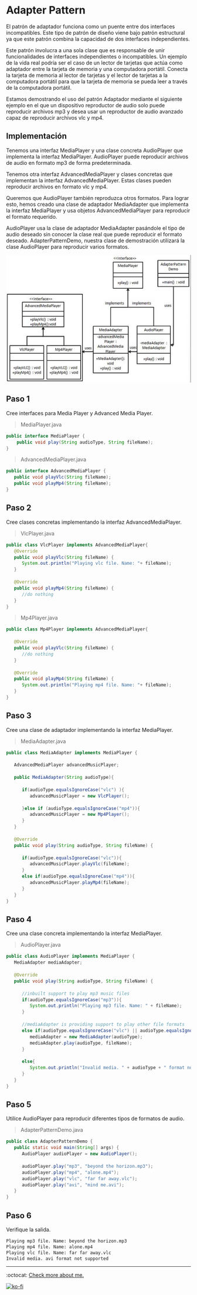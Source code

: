 # Adapter Pattern

El patrón de adaptador funciona como un puente entre dos interfaces incompatibles. Este tipo de patrón de diseño viene bajo patrón estructural ya que este patrón combina la capacidad de dos interfaces independientes.

Este patrón involucra a una sola clase que es responsable de unir funcionalidades de interfaces independientes o incompatibles. Un ejemplo de la vida real podría ser el caso de un lector de tarjetas que actúa como adaptador entre la tarjeta de memoria y una computadora portátil. Conecta la tarjeta de memoria al lector de tarjetas y el lector de tarjetas a la computadora portátil para que la tarjeta de memoria se pueda leer a través de la computadora portátil.

Estamos demostrando el uso del patrón Adaptador mediante el siguiente ejemplo en el que un dispositivo reproductor de audio solo puede reproducir archivos mp3 y desea usar un reproductor de audio avanzado capaz de reproducir archivos vlc y mp4.

## Implementación

Tenemos una interfaz MediaPlayer y una clase concreta AudioPlayer que implementa la interfaz MediaPlayer. AudioPlayer puede reproducir archivos de audio en formato mp3 de forma predeterminada.

Tenemos otra interfaz AdvancedMediaPlayer y clases concretas que implementan la interfaz AdvancedMediaPlayer. Estas clases pueden reproducir archivos en formato vlc y mp4.

Queremos que AudioPlayer también reproduzca otros formatos. Para lograr esto, hemos creado una clase de adaptador MediaAdapter que implementa la interfaz MediaPlayer y usa objetos AdvancedMediaPlayer para reproducir el formato requerido.

AudioPlayer usa la clase de adaptador MediaAdapter pasándole el tipo de audio deseado sin conocer la clase real que puede reproducir el formato deseado. AdapterPatternDemo, nuestra clase de demostración utilizará la clase AudioPlayer para reproducir varios formatos.

![UML Diagram](adapter_pattern_uml_diagram.jpg)

## Paso 1

Cree interfaces para Media Player y Advanced Media Player.

> MediaPlayer.java

```java
public interface MediaPlayer {
    public void play(String audioType, String fileName);
}
```

> AdvancedMediaPlayer.java

```java
public interface AdvancedMediaPlayer {
   public void playVlc(String fileName);
   public void playMp4(String fileName);
}
```

## Paso 2

Cree clases concretas implementando la interfaz AdvancedMediaPlayer.

> VlcPlayer.java

```java
public class VlcPlayer implements AdvancedMediaPlayer{
   @Override
   public void playVlc(String fileName) {
      System.out.println("Playing vlc file. Name: "+ fileName);
   }

   @Override
   public void playMp4(String fileName) {
      //do nothing
   }
}
```

> Mp4Player.java

```java
public class Mp4Player implements AdvancedMediaPlayer{

   @Override
   public void playVlc(String fileName) {
      //do nothing
   }

   @Override
   public void playMp4(String fileName) {
      System.out.println("Playing mp4 file. Name: "+ fileName);
   }
}
```

## Paso 3

Cree una clase de adaptador implementando la interfaz MediaPlayer.

> MediaAdapter.java

```java
public class MediaAdapter implements MediaPlayer {

   AdvancedMediaPlayer advancedMusicPlayer;

   public MediaAdapter(String audioType){

      if(audioType.equalsIgnoreCase("vlc") ){
         advancedMusicPlayer = new VlcPlayer();

      }else if (audioType.equalsIgnoreCase("mp4")){
         advancedMusicPlayer = new Mp4Player();
      }
   }

   @Override
   public void play(String audioType, String fileName) {

      if(audioType.equalsIgnoreCase("vlc")){
         advancedMusicPlayer.playVlc(fileName);
      }
      else if(audioType.equalsIgnoreCase("mp4")){
         advancedMusicPlayer.playMp4(fileName);
      }
   }
}
```

## Paso 4

Cree una clase concreta implementando la interfaz MediaPlayer.

> AudioPlayer.java

```java
public class AudioPlayer implements MediaPlayer {
   MediaAdapter mediaAdapter;

   @Override
   public void play(String audioType, String fileName) {

      //inbuilt support to play mp3 music files
      if(audioType.equalsIgnoreCase("mp3")){
         System.out.println("Playing mp3 file. Name: " + fileName);
      }

      //mediaAdapter is providing support to play other file formats
      else if(audioType.equalsIgnoreCase("vlc") || audioType.equalsIgnoreCase("mp4")){
         mediaAdapter = new MediaAdapter(audioType);
         mediaAdapter.play(audioType, fileName);
      }

      else{
         System.out.println("Invalid media. " + audioType + " format not supported");
      }
   }
}
```

## Paso 5

Utilice AudioPlayer para reproducir diferentes tipos de formatos de audio.

> AdapterPatternDemo.java

```java
public class AdapterPatternDemo {
   public static void main(String[] args) {
      AudioPlayer audioPlayer = new AudioPlayer();

      audioPlayer.play("mp3", "beyond the horizon.mp3");
      audioPlayer.play("mp4", "alone.mp4");
      audioPlayer.play("vlc", "far far away.vlc");
      audioPlayer.play("avi", "mind me.avi");
   }
}
```

## Paso 6

Verifique la salida.

```note
Playing mp3 file. Name: beyond the horizon.mp3
Playing mp4 file. Name: alone.mp4
Playing vlc file. Name: far far away.vlc
Invalid media. avi format not supported
```

---
:octocat: [Check more about me.](https://github.com/FernandoCalmet)

[![ko-fi](https://www.ko-fi.com/img/githubbutton_sm.svg)](https://ko-fi.com/T6T41JKMI)
